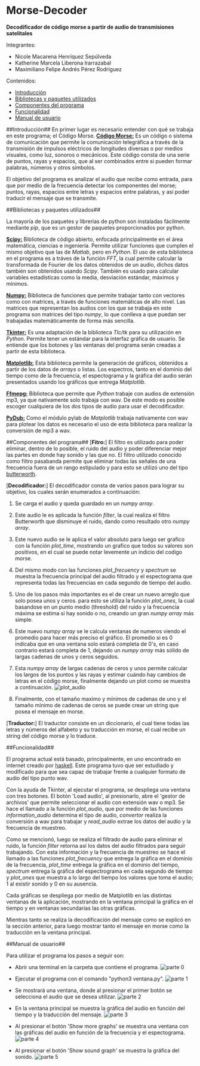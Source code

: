 # Morse-Decoder
**Decodificador de código morse a partir de audio de transmisiones satelitales**

Integrantes:
* Nicole Macarena Henríquez Sepúlveda
* Katherine Marcela Liberona Irarrazabal
* Maximiliano Felipe Andrés Pérez Rodríguez


Contenidos:
* [Introducción](#introducción)
* [Bibliotecas y paquetes utilizados](#bibliotecas-y-paquetes-utilizados)
* [Componentes del programa](#componentes-del-programa)
* [Funcionalidad](#funcionalidad)
* [Manual de usuario](#manual-de-usuario)


##Introducción##
En primer lugar es necesario entender con qué se trabaja en este programa; el Código Morse.
[**Código Morse:**](http://www.codigomorse.com/) Es un código o sistema de comunicación que permite la comunicación telegráfica a través de la transmisión de impulsos eléctricos de longitudes diversas o por medios visuales, como luz, sonoros o mecánicos. Este código consta de una serie de puntos, rayas y espacios, que al ser combinados entre si pueden formar palabras, números y otros símbolos.

El objetivo del programa es analizar el audio que recibe como entrada, para que por medio de la frecuencia detectar los componentes del morse; puntos, rayas, espacios entre letras y espacios entre palabras, y así poder traducir el mensaje que se transmite.


##Bibliotecas y paquetes utilizados##

La mayoría de los paquetes y librerias de python son instaladas fácilmente mediante *pip*, que es un gestor de paquetes proporcionados por python.

[**Scipy:**](http://www.scipy.org/) Biblioteca de código abierto, enfocada principalmente en el área matemática, ciencias e ingeniería. Permite utilizar funciones que cumplen el mismo objetivo que las de *Matlab*, pero en *Python*. El uso de esta biblioteca en el programa es a tráves de la función *FFT*, la cual permite calcular la transformada de Fourier de los datos obtenidos de un audio, dichos datos también son obtenidos usando *Scipy*. También es usado para calcular variables estadísticas como la media, desviación estándar, máximos y mínimos. 

[**Numpy:**](http://www.numpy.org/) Biblioteca de funciones que permite trabajar tanto con vectores como con matrices, a través de funciones matemáticas de alto nivel. Las matrices que representan los audios con los que se trabaja en este programa son matrices del tipo *numpy*, lo que conlleva a que puedan ser trabajadas matemáticamente de forma más sencilla. 

[**Tkinter:**](https://wiki.python.org/moin/TkInter) Es una adaptación de la biblioteca *Tlc/tk* para su utilización en *Python*. Permite tener un estándar para la interfaz gráfica de usuario. Se entiende que los botones y las ventanas del programa serán creadas a partir de esta biblioteca.

[**Matplotlib:**](http://matplotlib.org/) Esta biblioteca permite la generación de gráficos, obtenidos a partir de los datos de *arrays* o listas. Los espectros, tanto en el dominio del tiempo como de la frecuencia, el espectograma y la gráfica del audio serán presentados usando los gráficos que entrega *Matplotlib*.

[**Ffmepg:**](https://www.ffmpeg.org/) Biblioteca que permite que *Python* trabaje con audios de extensión mp3, ya que nativamente solo trabaja con wav. De este modo es posible escoger cualquiera de los dos tipos de audio para usar el decodificador.

[**PyDub:**](https://github.com/jiaaro/pydub/blob/master/API.markdown) Como el módulo pylab de *Matplotlib* trabaja nativamente con wav para plotear los datos es necesario el uso de esta biblioteca para realizar la conversión de mp3 a wav.


##Componentes del programa##
[**Fitro:**]
El filtro es utilizado para poder eliminar, dentro de lo posible, el ruido del audio y poder diferenciar mejor las partes en donde hay sonido y las que no.
El filtro utilizado conocido como filtro pasabanda permite que eliminar todas las señales de una frecuencia fuera de un rango estipulado y para esto se utilizó uno del tipo [butterworth](https://es.wikipedia.org/wiki/Filtro_de_Butterworth).

[**Decodificador:**]
El decodificador consta de varios pasos para lograr su objetivo, los cuales serán enumerados a continuación:
1. Se carga el audio y queda guardado en un *numpy array*.

2. Este audio le es aplicada la función *filter*, la cual realiza el filtro Butterworth que disminuye el ruido, dando como resultado otro *numpy array*.

3. Este nuevo audio se le aplica el valor absoluto para luego ser grafico con la función *plot_time*, mostrando un grafico que todos su valores son positivos, en el cual se puede notar levemente un indicio del codigo morse.

4. Del mismo modo con las funciones *plot_frecuency* y *spectrum* se muestra la frecuencia principal del audio filtrado y el espectograma que representa todas las frecuencias en cada segundo de tiempo del audio.

5. Uno de los pasos más importantes es el de crear un nuevo arreglo que solo posea unos y ceros. para esto se utiliza la función *plot_ones*, la cual basandose en un punto medio (threshold)  del ruido y la frecuencia máxima se estima si hay sonido o no, creando un gran *numpy array* más simple.

6. Este nuevo *numpy array* se le calcula ventanas de numeros viendo el promedio para hacer más preciso el gráfico. El promedio si es 0 indicaba que en una ventana solo estará completa de 0's, en caso contrario estará completa de 1, dejando un *numpy array* más sólido de largas cadenas de unos y ceros seguidos.

7. Esta *numpy array* de largas cadenas de ceros y unos permite calcular los largos de los puntos y las rayas y estimar cuándo hay cambios de letras en el código morse, finalmente dejando un plot como se muestra a continuación.
![plot_audio](http://i.imgur.com/zw5uHfJ.png "Plot de audio de ceros y unos")

8. Finalmente, con el tamaño maximo y mínimos de cadenas de uno y el tamaño mínimo de cadenas de ceros se puede crear un string que posea el mensaje en morse.

[**Traductor:**]
El traductor consiste en un diccionario, el cual tiene todas las letras y números del alfabeto y su traducción en morse, el cual recibe un string del código morse y lo traduce.


##Funcionalidad##

El programa actual está basado, principalmente, en uno encontrado en internet creado por [haskell](https://sites.google.com/site/haskell102/home/frequency-analysis-of-audio-file-with-python-numpy-scipy). Este programa tuvo que ser estudiado y modificado para que sea capaz de trabajar frente a cualquier formato de audio del tipo punto wav.

Con la ayuda de Tkinter, al ejecutar el programa, se despliega una ventana con tres botones. El botón 'Load audio', al presionarlo, abre el 'gestor de archivos' que permite seleccionar el audio con extensión wav o mp3. Se hace el llamado a la función *plot_audio*, que por medio de las funciones *information_audio* determina el tipo de audio, *convertor* realiza la conversión a wav para trabajar y *read_audio* extrae los datos del audio y la frecuencia de muestreo.

Como se mencionó, luego se realiza el filtrado de audio para eliminar el ruido, la función *filter* retorna así los datos del audio filtrados para seguir trabajando. Con esta información y la frecuencia de muestreo se hace el llamado a las funciones *plot_frecuency* que entrega la gráfica en el dominio de la frecuencia, *plot_time* entrega la gráfica en el dominio del tiempo, *spectrum* entrega la gráfica del espectrograma en cada segundo de tiempo y *plot_ones* que muestra a lo largo del tiempo los valores que toma el audio; 1 al existir sonido y 0 en su ausencia.

Cada gráficas se despliega por medio de Matplotlib en las distintas ventanas de la aplicación, mostrando en la ventana principal la gráfica en el tiempo y en ventanas secundarias las otras gráficas.

Mientras tanto se realiza la decodificación del mensaje como se explicó en la sección anterior, para luego mostrar tanto el mensaje en morse como la traducción en la ventana principal.


##Manual de usuario##

Para utilizar el programa los pasos a seguir son:
* Abrir una terminal en la carpeta que contiene el programa.
![parte 0](http://imgur.com/rUuVEOe.png "terminal")

* Ejecutar el programa con el comando "python3 ventana.py".
![parte 1](http://i.imgur.com/GLfgDfT.png "Ejeción terminal del programa")

* Se mostrará una ventana, donde al presionar el primer botón se selecciona el audio que se desea utilizar.
![parte 2](http://i.imgur.com/JG43h1R.png "Captura de audio")

* En la ventana principal se muestra la gráfica del audio en función del tiempo y la traducción del mensaje. 
![parte 3](http://i.imgur.com/WaXsI3S.png "Ventana principal")

* Al presionar el botón 'Show more graphs' se muestra una ventana con las gráficas del audio en función de la frecuencia y el espectograma.
![parte 4](http://i.imgur.com/bpnOxBg.png "Graficos de frecuencia y espectograma")

* Al presionar el botón 'Show sound graph' se muestra la gráfica del sonido.
![parte 5](http://i.imgur.com/pqgTfbM.png "Graficos del audio de sonido morse")
